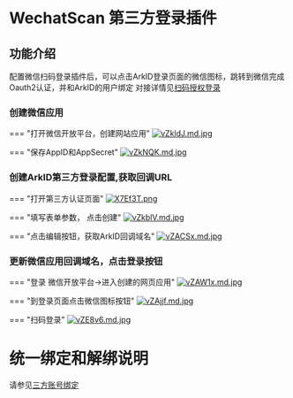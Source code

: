 # WechatScan 第三方登录插件

## 功能介绍
配置微信扫码登录插件后，可以点击ArkID登录页面的微信图标，跳转到微信完成Oauth2认证，并和ArkID的用户绑定
对接详情见[扫码授权登录](https://developers.weixin.qq.com/doc/oplatform/Website_App/WeChat_Login/Wechat_Login.html)

### 创建微信应用

=== "打开微信开放平台，创建网站应用"
    [![vZkldJ.md.jpg](https://s1.ax1x.com/2022/08/03/vZkldJ.md.jpg)](https://imgtu.com/i/vZkldJ)

=== "保存AppID和AppSecret"
    [![vZkNQK.md.jpg](https://s1.ax1x.com/2022/08/03/vZkNQK.md.jpg)](https://imgtu.com/i/vZkNQK)

### 创建ArkID第三方登录配置,获取回调URL

=== "打开第三方认证页面"
    [![X7Ef3T.png](https://s1.ax1x.com/2022/06/16/X7Ef3T.png)](https://imgtu.com/i/X7Ef3T)

=== "填写表单参数， 点击创建"
    [![vZkblV.md.jpg](https://s1.ax1x.com/2022/08/03/vZkblV.md.jpg)](https://imgtu.com/i/vZkblV)

=== "点击编辑按钮，获取ArkID回调域名"
    [![vZACSx.md.jpg](https://s1.ax1x.com/2022/08/03/vZACSx.md.jpg)](https://imgtu.com/i/vZACSx)

### 更新微信应用回调域名，点击登录按钮

=== "登录 微信开放平台->进入创建的网页应用"
    [![vZAW1x.md.jpg](https://s1.ax1x.com/2022/08/03/vZAW1x.md.jpg)](https://imgtu.com/i/vZAW1x)

=== "到登录页面点击微信图标按钮"
    [![vZAjjf.md.jpg](https://s1.ax1x.com/2022/08/03/vZAjjf.md.jpg)](https://imgtu.com/i/vZAjjf)

=== "扫码登录"
    [![vZE8v6.md.jpg](https://s1.ax1x.com/2022/08/03/vZE8v6.md.jpg)](https://imgtu.com/i/vZE8v6)

# 统一绑定和解绑说明
请参见[三方账号绑定](/%20%20%20用户指南/用户手册/%20普通用户/认证管理/三方账号绑定/)